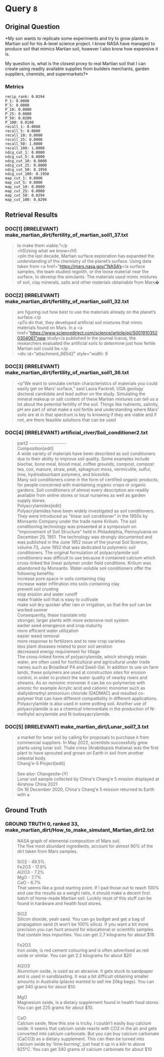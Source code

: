 # Query `8`

## Original Question

*My son wants to replicate some experiments and try to grow plants in Martian soil for his A-level science project. I know NASA have managed to produce soil that mimics Martian soil, however I also know how expensive it is.

My question is, what is the closest proxy to real Martian soil that I can create using readily available supplies from builders merchants, garden suppliers, chemists, and supermarkets?*


### Metrics

```
recip_rank: 0.0294
P_1: 0.0000
P_5: 0.0000
P_10: 0.0000
P_25: 0.0000
P_50: 0.0200
P_100: 0.0100
recall_1: 0.0000
recall_5: 0.0000
recall_10: 0.0000
recall_25: 0.0000
recall_50: 1.0000
recall_100: 1.0000
ndcg_cut_1: 0.0000
ndcg_cut_5: 0.0000
ndcg_cut_10: 0.0000
ndcg_cut_25: 0.0000
ndcg_cut_50: 0.1950
ndcg_cut_100: 0.1950
map_cut_1: 0.0000
map_cut_5: 0.0000
map_cut_10: 0.0000
map_cut_25: 0.0000
map_cut_50: 0.0294
map_cut_100: 0.0294
```

## Retrieval Results

### DOC[1] (IRRELEVANT) make_martian_dirt/fertility_of_martian_soil1_37.txt
> to make them viable.”</p<br><h5Using what we know</h5<br><pIn the last decade, Martian surface exploration has expanded the understanding of the chemistry of the planet’s surface. Using data taken from <a href="https://mars.nasa.gov/"NASA’s</a surface samples, the team studied regolith, or the loose material near the surface, to develop the simulants. The materials used mimic mixtures of soil, clay minerals, salts and other materials obtainable from Mars�

### DOC[2] (IRRELEVANT) make_martian_dirt/fertility_of_martian_soil1_32.txt
> are figuring out how best to use the materials already on the planet’s surface.</p<br><pTo do that, they developed artificial soil mixtures that mimic materials found on Mars. In a <a href="https://www.sciencedirect.com/science/article/pii/S0019103520304061"new study</a published in the journal Icarus, the researchers evaluated the artificial soils to determine just how fertile Martian soil could be.</p<br><div id="attachment_66542" style="width: 9

### DOC[3] (IRRELEVANT) make_martian_dirt/fertility_of_martian_soil1_36.txt
> <p“We want to simulate certain characteristics of materials you could easily get on Mars’ surface,” said Laura Fackrell, UGA geology doctoral candidate and lead author on the study. Simulating the mineral makeup or salt content of these Martian mixtures can tell us a lot about the potential fertility of the soil. Things like nutrients, salinity, pH are part of what make a soil fertile and understanding where Mars’ soils are at in that spectrum is key to knowing if they are viable and if not, are there feasible solutions that can be used

### DOC[4] (IRRELEVANT) artificial_river/Soil_conditioner2.txt
> part2 -------------------<br>Composition[edit]<br>A wide variety of materials have been described as soil conditioners due to their ability to improve soil quality. Some examples include biochar, bone meal, blood meal, coffee grounds, compost, compost tea, coir, manure, straw, peat, sphagnum moss, vermiculite, sulfur, lime, hydroabsorbant polymers,  and biosolids.<br>Many soil conditioners come in the form of certified organic products, for people concerned with maintaining organic crops or organic gardens. Soil conditioners of almost every description are readily available from online stores or local nurseries as well as garden supply stores.<br>Polyacrylamides[edit]<br>Polyacrylamides have been widely investigated as soil conditioners. They  were introduced as "linear soil conditioner" in the 1950s by Monsanto Company under the trade name Krilium. The soil conditioning technology was presented at a symposium on "Improvement of Soil Structure" held in Philadelphia, Pennsylvania on December 29, 1951. The technology was strongly documented and was published in the June 1952 issue of the journal Soil Science, volume 73, June 1952 that was dedicated to polymeric soil conditioners. The original formulation of polyacrylamide soil conditioners was difficult to use because it contained calcium which cross-linked the linear polymer under field conditions. Krilium was abandoned by Monsanto. Water-soluble soil conditioners offer the following benefits:<br>increase pore space in soils containing clay<br>increase water infiltration into soils containing clay<br>prevent soil crusting<br>stop erosion and water runoff<br>make friable soil that is easy to cultivate<br>make soil dry quicker after rain or irrigation, so that the soil can be worked sooner<br>Consequently, these translate into<br>stronger, larger plants with more extensive root system<br>earlier seed emergence and crop maturity<br>more efficient water utilization<br>easier weed removal<br>more response to fertilizers and to new crop varieties<br>less plant diseases related to poor soil aeration<br>decreased energy requirement for tillage<br>The cross-linked forms of polyacrylamide, which strongly retain water, are often used for horticultural and agricultural under trade names such as Broadleaf P4 and Swell-Gel. In addition to use on farm lands, these polymers are used at construction sites for erosion control, in order to protect the water quality of nearby rivers and streams. As an nonionic monomer it can be co-polymerize with anionic for example Acrylic acid and cationic monomer such as diallyldimethyl ammonium chloride (DADMAC) and resulted co-polymer that can have different compatibility in different applications.<br>Polyacrylamide is also used in some potting soil. Another use of polyacrylamide is as a chemical intermediate in the production of N-methylol acrylamide and N-butoxyacrylamide.

### DOC[5] (IRRELEVANT) make_martian_dirt/Lunar_soil7_3.txt
> a market for lunar soil by calling for proposals to purchase it from commercial suppliers. In May 2022, scientists successfully grew plants using lunar soil. Thale cress (Arabidopsis thaliana) was the first plant to have sprouted and grown on Earth in soil from another celestial body.<br>Chang'e-5 Project[edit]<br><br>See also: Changesite–(Y)<br>Lunar soil sample collected by China's Chang'e 5 mission displayed at Airshow China 2021<br>On 16 December 2020, China's Chang'e 5 mission returned to Earth with a


## Ground Truth

### GROUND TRUTH 0, ranked 33, make_martian_dirt/How_to_make_simulant_Martian_dirt2.txt
> NASA graph of elemental composition of Mars soil.<br>The five most abundant ingredients, account for almost 90% of the dirt taken from Mars samples.<br><br>SiO2 - 49.5%<br>Fe2O3 - 17.9%<br>Al2O3 - 7.2%<br>MgO - 7.7%<br>CaO - 6.7%<br>That seems like a good starting point. If I pad those out to reach 100% and use the results as a weight ratio, it should make a decent first batch of home-made Martian soil. Luckily most of this stuff can be found in hardware and health food stores.<br><br>SiO2<br>Silicon dioxide, yeah sand. You can go budget and get a bag of propagation sand (it won’t be 100% silica). If you want a bit more precision you can hunt around for educational or scientific samples that contain less impurities. You can get 2.7 kilograms for about $16<br><br>Fe2O3<br>Iron oxide, is red cement colouring and is often advertised as red oxide or similar. You can get 2.2 kilograms for about $20<br><br>Al2O3<br>Aluminium oxide, is used as an abrasive. It gets stuck to sandpaper and is used in sandblasting. It was a bit difficult obtaining smaller amounts in Australia (places wanted to sell me 20kg bags). You can get 340 grams for about $10.<br><br>MgO<br>Magnesium oxide, is a dietary supplement found in health food stores. You can get 225 grams for about $10.<br><br>CaO<br>Calcium oxide, Now this one is tricky. I couldn’t easily buy calcium oxide. It seems that calcium oxide reacts with CO2 in the air and gets converted into calcium carbonate. But you can buy calcium carbonate (CaCO3) as a dietary supplement. This can then be turned into calcium oxide by ‘lime-burning’, just heat it up in a kiln to above 825°C. You can get 340 grams of calcium carbonate for about $10
